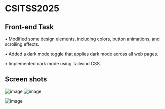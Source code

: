 # CSITSS2025
## Front-end Task 
• Modified some design elements, including colors, button 
animations, and scrolling effects. 

• Added a dark mode toggle that applies dark mode 
across all web pages. 

• Implemented dark mode using Tailwind CSS.

## Screen shots ##
![image](https://github.com/user-attachments/assets/33fa45b6-0b71-4448-bd91-b1253f6a729c)
![image](https://github.com/user-attachments/assets/db517f15-dc4b-4f89-8e94-3858548cb69c)

![image](https://github.com/user-attachments/assets/a5161f26-c2b0-4da6-bca9-058a8345fa30)
